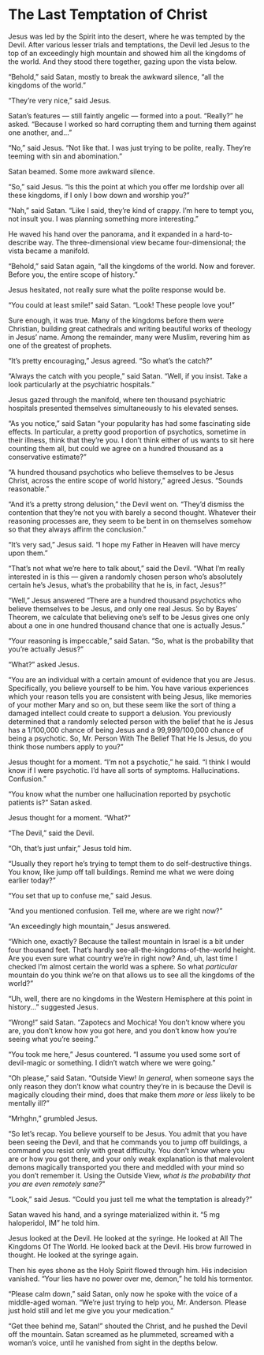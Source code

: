 # **The Last Temptation of Christ**

Jesus was led by the Spirit into the desert, where he was tempted by the Devil. After various lesser trials and temptations, the Devil led Jesus to the top of an exceedingly high mountain and showed him all the kingdoms of the world. And they stood there together, gazing upon the vista below.

“Behold,” said Satan, mostly to break the awkward silence, “all the kingdoms of the world.”

“They’re very nice,” said Jesus.

Satan’s features — still faintly angelic — formed into a pout. “Really?” he asked. “Because I worked so hard corrupting them and turning them against one another, and...”

“No,” said Jesus. “Not like that. I was just trying to be polite, really. They’re teeming with sin and abomination.”

Satan beamed. Some more awkward silence.

“So,” said Jesus. “Is this the point at which you offer me lordship over all these kingdoms, if I only I bow down and worship you?”

“Nah,” said Satan. “Like I said, they’re kind of crappy. I’m here to tempt you, not insult you. I was planning something more interesting.”

He waved his hand over the panorama, and it expanded in a hard-to-describe way. The three-dimensional view became four-dimensional; the vista became a manifold.

“Behold,” said Satan again, “all the kingdoms of the world. Now and forever. Before you, the entire scope of history.”

Jesus hesitated, not really sure what the polite response would be.

“You could at least smile!” said Satan. “Look! These people love you!”

Sure enough, it was true. Many of the kingdoms before them were Christian, building great cathedrals and writing beautiful works of theology in Jesus’ name. Among the remainder, many were Muslim, revering him as one of the greatest of prophets.

“It’s pretty encouraging,” Jesus agreed. “So what’s the catch?”

“Always the catch with you people,” said Satan. “Well, if you insist. Take a look particularly at the psychiatric hospitals.”

Jesus gazed through the manifold, where ten thousand psychiatric hospitals presented themselves simultaneously to his elevated senses.

“As you notice,” said Satan “your popularity has had some fascinating side effects. In particular, a pretty good proportion of psychotics, sometime in their illness, think that they’re you. I don’t think either of us wants to sit here counting them all, but could we agree on a hundred thousand as a conservative estimate?”

“A hundred thousand psychotics who believe themselves to be Jesus Christ, across the entire scope of world history,” agreed Jesus. “Sounds reasonable.”

“And it’s a pretty strong delusion,” the Devil went on. “They’d dismiss the contention that they’re not you with barely a second thought. Whatever their reasoning processes are, they seem to be bent in on themselves somehow so that they always affirm the conclusion.”

“It’s very sad,” Jesus said. “I hope my Father in Heaven will have mercy upon them.”

“That’s not what we’re here to talk about,” said the Devil. “What I’m really interested in is this — given a randomly chosen person who’s absolutely certain he’s Jesus, what’s the probability that he is, in fact, Jesus?”

“Well,” Jesus answered “There are a hundred thousand psychotics who believe themselves to be Jesus, and only one real Jesus. So by Bayes’ Theorem, we calculate that believing one’s self to be Jesus gives one only about a one in one hundred thousand chance that one is actually Jesus.”

“Your reasoning is impeccable,” said Satan. “So, what is the probability that you’re actually Jesus?”

“What?” asked Jesus.

“You are an individual with a certain amount of evidence that you are Jesus. Specifically, you believe yourself to be him. You have various experiences which your reason tells you are consistent with being Jesus, like memories of your mother Mary and so on, but these seem like the sort of thing a damaged intellect could create to support a delusion. You previously determined that a randomly selected person with the belief that he is Jesus has a 1/100,000 chance of being Jesus and a 99,999/100,000 chance of being a psychotic. So, Mr. Person With The Belief That He Is Jesus, do you think those numbers apply to you?”

Jesus thought for a moment. “I’m not a psychotic,” he said. “I think I would know if I were psychotic. I’d have all sorts of symptoms. Hallucinations. Confusion.”

“You know what the number one hallucination reported by psychotic patients is?” Satan asked.

Jesus thought for a moment. “What?”

“The Devil,” said the Devil.

“Oh, that’s just unfair,” Jesus told him.

“Usually they report he’s trying to tempt them to do self-destructive things. You know, like jump off tall buildings. Remind me what we were doing earlier today?”

“You set that up to confuse me,” said Jesus.

“And you mentioned confusion. Tell me, where are we right now?”

“An exceedingly high mountain,” Jesus answered.

“Which one, exactly? Because the tallest mountain in Israel is a bit under four thousand feet. That’s hardly see-all-the-kingdoms-of-the-world height. Are you even sure what country we’re in right now? And, uh, last time I checked I’m almost certain the world was a sphere. So what *particular* mountain do you think we’re on that allows us to see all the kingdoms of the world?”

“Uh, well, there are no kingdoms in the Western Hemisphere at this point in history...” suggested Jesus.

“Wrong!” said Satan. “Zapotecs and Mochica! You don’t know where you are, you don’t know how you got here, and you don’t know how you’re seeing what you’re seeing.”

“You took me here,” Jesus countered. “I assume you used some sort of devil-magic or something. I didn’t watch where we were going.”

“Oh please,” said Satan. “Outside View! *In general*, when someone says the only reason they don’t know what country they’re in is because the Devil is magically clouding their mind, does that make them *more* or *less* likely to be mentally ill?”

“Mrhghn,” grumbled Jesus.

“So let’s recap. You believe yourself to be Jesus. You admit that you have been seeing the Devil, and that he commands you to jump off buildings, a command you resist only with great difficulty. You don’t know where you are or how you got there, and your only weak explanation is that malevolent demons magically transported you there and meddled with your mind so you don’t remember it. Using the Outside View, *what is the probability that you are even remotely sane?*"

“Look,” said Jesus. “Could you just tell me what the temptation is already?”

Satan waved his hand, and a syringe materialized within it. “5 mg haloperidol, IM” he told him.

Jesus looked at the Devil. He looked at the syringe. He looked at All The Kingdoms Of The World. He looked back at the Devil. His brow furrowed in thought. He looked at the syringe again.

Then his eyes shone as the Holy Spirit flowed through him. His indecision vanished. “Your lies have no power over me, demon,” he told his tormentor.

“Please calm down,” said Satan, only now he spoke with the voice of a middle-aged woman. “We’re just trying to help you, Mr. Anderson. Please just hold still and let me give you your medication.”

“Get thee behind me, Satan!” shouted the Christ, and he pushed the Devil off the mountain. Satan screamed as he plummeted, screamed with a woman’s voice, until he vanished from sight in the depths below.